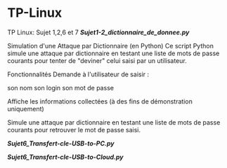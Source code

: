 # TP-Linux
TP Linux: Sujet 1,2,6 et 7
*************Sujet1-2_dictionnaire_de_donnee.py*************

Simulation d'une Attaque par Dictionnaire (en Python)
Ce script Python simule une attaque par dictionnaire en testant une liste de mots de passe courants pour tenter de "deviner" celui saisi par un utilisateur.

Fonctionnalités
Demande à l'utilisateur de saisir :

son nom
son login
son mot de passe

Affiche les informations collectées (à des fins de démonstration uniquement)

Simule une attaque par dictionnaire en testant une liste de mots de passe courants pour retrouver le mot de passe saisi.


*************Sujet6_Transfert-cle-USB-to-PC.py*************






*************Sujet6_Transfert-cle-USB-to-Cloud.py*************

